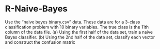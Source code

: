 # R-Naive-Bayes

Use the “naive bayes binary.csv” data. These data are for a 3-class classification
problem with 10 binary variables. The true class is the 11th column of the data file.
(a) Using the first half of the data set, train a naive Bayes classifier.
(b) Using the 2nd half of the data set, classify each vector and construct the confusion matrix
